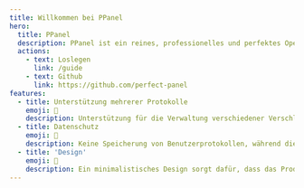 ```yaml
---
title: Willkommen bei PPanel
hero:
  title: PPanel
  description: PPanel ist ein reines, professionelles und perfektes Open-Source-Proxy-Panel-Tool, das darauf abzielt, Ihre ideale Wahl zum Lernen und Üben zu sein.
  actions:
    - text: Loslegen
      link: /guide
    - text: Github
      link: https://github.com/perfect-panel
features:
  - title: Unterstützung mehrerer Protokolle
    emoji: 💎
    description: Unterstützung für die Verwaltung verschiedener Verschlüsselungsprotokolle, wie z.B.：shadowsocks, v2ray, trojan, hysteria2, tuic usw.
  - title: Datenschutz
    emoji: 🌈
    description: Keine Speicherung von Benutzerprotokollen, während die Privatsphäre und Sicherheit der Benutzer gewährleistet wird.
  - title: 'Design'
    emoji: 🚀
    description: Ein minimalistisches Design sorgt dafür, dass das Produkt einfach zu bedienen ist und gleichzeitig die Integrität der Geschäftslogik bewahrt bleibt.
---
```

